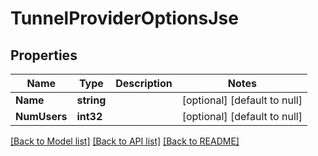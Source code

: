 # TunnelProviderOptionsJse

## Properties
Name | Type | Description | Notes
------------ | ------------- | ------------- | -------------
**Name** | **string** |  | [optional] [default to null]
**NumUsers** | **int32** |  | [optional] [default to null]

[[Back to Model list]](../README.md#documentation-for-models) [[Back to API list]](../README.md#documentation-for-api-endpoints) [[Back to README]](../README.md)

